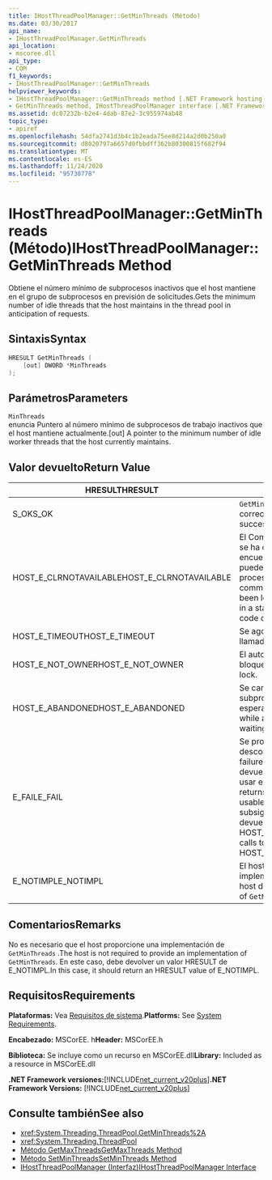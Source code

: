 ```yaml
---
title: IHostThreadPoolManager::GetMinThreads (Método)
ms.date: 03/30/2017
api_name:
- IHostThreadPoolManager.GetMinThreads
api_location:
- mscoree.dll
api_type:
- COM
f1_keywords:
- IHostThreadPoolManager::GetMinThreads
helpviewer_keywords:
- IHostThreadPoolManager::GetMinThreads method [.NET Framework hosting]
- GetMinThreads method, IHostThreadPoolManager interface [.NET Framework hosting]
ms.assetid: dc07232b-b2e4-4dab-87e2-3c955974ab48
topic_type:
- apiref
ms.openlocfilehash: 54dfa2741d3b4c1b2eada75ee8d214a2d0b250a0
ms.sourcegitcommit: d8020797a6657d0fbbdff362b80300815f682f94
ms.translationtype: MT
ms.contentlocale: es-ES
ms.lasthandoff: 11/24/2020
ms.locfileid: "95730778"
---
```

# <a name="ihostthreadpoolmanagergetminthreads-method"></a><span data-ttu-id="63d68-102">IHostThreadPoolManager::GetMinThreads (Método)</span><span class="sxs-lookup"><span data-stu-id="63d68-102">IHostThreadPoolManager::GetMinThreads Method</span></span>

<span data-ttu-id="63d68-103">Obtiene el número mínimo de subprocesos inactivos que el host mantiene en el grupo de subprocesos en previsión de solicitudes.</span><span class="sxs-lookup"><span data-stu-id="63d68-103">Gets the minimum number of idle threads that the host maintains in the thread pool in anticipation of requests.</span></span>  
  
## <a name="syntax"></a><span data-ttu-id="63d68-104">Sintaxis</span><span class="sxs-lookup"><span data-stu-id="63d68-104">Syntax</span></span>  
  
```cpp  
HRESULT GetMinThreads (  
    [out] DWORD *MinThreads  
);  
```  
  
## <a name="parameters"></a><span data-ttu-id="63d68-105">Parámetros</span><span class="sxs-lookup"><span data-stu-id="63d68-105">Parameters</span></span>  

 `MinThreads`  
 <span data-ttu-id="63d68-106">enuncia Puntero al número mínimo de subprocesos de trabajo inactivos que el host mantiene actualmente.</span><span class="sxs-lookup"><span data-stu-id="63d68-106">[out] A pointer to the minimum number of idle worker threads that the host currently maintains.</span></span>  
  
## <a name="return-value"></a><span data-ttu-id="63d68-107">Valor devuelto</span><span class="sxs-lookup"><span data-stu-id="63d68-107">Return Value</span></span>  
  
|<span data-ttu-id="63d68-108">HRESULT</span><span class="sxs-lookup"><span data-stu-id="63d68-108">HRESULT</span></span>|<span data-ttu-id="63d68-109">Descripción</span><span class="sxs-lookup"><span data-stu-id="63d68-109">Description</span></span>|  
|-------------|-----------------|  
|<span data-ttu-id="63d68-110">S_OK</span><span class="sxs-lookup"><span data-stu-id="63d68-110">S_OK</span></span>|<span data-ttu-id="63d68-111">`GetMinThreads` se devolvió correctamente.</span><span class="sxs-lookup"><span data-stu-id="63d68-111">`GetMinThreads` returned successfully.</span></span>|  
|<span data-ttu-id="63d68-112">HOST_E_CLRNOTAVAILABLE</span><span class="sxs-lookup"><span data-stu-id="63d68-112">HOST_E_CLRNOTAVAILABLE</span></span>|<span data-ttu-id="63d68-113">El Common Language Runtime (CLR) no se ha cargado en un proceso o el CLR se encuentra en un estado en el que no puede ejecutar código administrado ni procesar la llamada correctamente.</span><span class="sxs-lookup"><span data-stu-id="63d68-113">The common language runtime (CLR) has not been loaded into a process, or the CLR is in a state in which it cannot run managed code or process the call successfully.</span></span>|  
|<span data-ttu-id="63d68-114">HOST_E_TIMEOUT</span><span class="sxs-lookup"><span data-stu-id="63d68-114">HOST_E_TIMEOUT</span></span>|<span data-ttu-id="63d68-115">Se agotó el tiempo de espera de la llamada.</span><span class="sxs-lookup"><span data-stu-id="63d68-115">The call timed out.</span></span>|  
|<span data-ttu-id="63d68-116">HOST_E_NOT_OWNER</span><span class="sxs-lookup"><span data-stu-id="63d68-116">HOST_E_NOT_OWNER</span></span>|<span data-ttu-id="63d68-117">El autor de la llamada no posee el bloqueo.</span><span class="sxs-lookup"><span data-stu-id="63d68-117">The caller does not own the lock.</span></span>|  
|<span data-ttu-id="63d68-118">HOST_E_ABANDONED</span><span class="sxs-lookup"><span data-stu-id="63d68-118">HOST_E_ABANDONED</span></span>|<span data-ttu-id="63d68-119">Se canceló un evento mientras un subproceso o fibra bloqueados estaba esperando en él.</span><span class="sxs-lookup"><span data-stu-id="63d68-119">An event was canceled while a blocked thread or fiber was waiting on it.</span></span>|  
|<span data-ttu-id="63d68-120">E_FAIL</span><span class="sxs-lookup"><span data-stu-id="63d68-120">E_FAIL</span></span>|<span data-ttu-id="63d68-121">Se produjo un error grave desconocido.</span><span class="sxs-lookup"><span data-stu-id="63d68-121">An unknown catastrophic failure occurred.</span></span> <span data-ttu-id="63d68-122">Cuando un método devuelve E_FAIL, CLR ya no se puede usar en el proceso.</span><span class="sxs-lookup"><span data-stu-id="63d68-122">When a method returns E_FAIL, the CLR is no longer usable within the process.</span></span> <span data-ttu-id="63d68-123">Las llamadas subsiguientes a métodos de hospedaje devuelven HOST_E_CLRNOTAVAILABLE.</span><span class="sxs-lookup"><span data-stu-id="63d68-123">Subsequent calls to hosting methods return HOST_E_CLRNOTAVAILABLE.</span></span>|  
|<span data-ttu-id="63d68-124">E_NOTIMPL</span><span class="sxs-lookup"><span data-stu-id="63d68-124">E_NOTIMPL</span></span>|<span data-ttu-id="63d68-125">El host no proporciona una implementación de `GetMinThreads` .</span><span class="sxs-lookup"><span data-stu-id="63d68-125">The host does not provide an implementation of `GetMinThreads`.</span></span>|  
  
## <a name="remarks"></a><span data-ttu-id="63d68-126">Comentarios</span><span class="sxs-lookup"><span data-stu-id="63d68-126">Remarks</span></span>  

 <span data-ttu-id="63d68-127">No es necesario que el host proporcione una implementación de `GetMinThreads` .</span><span class="sxs-lookup"><span data-stu-id="63d68-127">The host is not required to provide an implementation of `GetMinThreads`.</span></span> <span data-ttu-id="63d68-128">En este caso, debe devolver un valor HRESULT de E_NOTIMPL.</span><span class="sxs-lookup"><span data-stu-id="63d68-128">In this case, it should return an HRESULT value of E_NOTIMPL.</span></span>  
  
## <a name="requirements"></a><span data-ttu-id="63d68-129">Requisitos</span><span class="sxs-lookup"><span data-stu-id="63d68-129">Requirements</span></span>  

 <span data-ttu-id="63d68-130">**Plataformas:** Vea [Requisitos de sistema](../../get-started/system-requirements.md).</span><span class="sxs-lookup"><span data-stu-id="63d68-130">**Platforms:** See [System Requirements](../../get-started/system-requirements.md).</span></span>  
  
 <span data-ttu-id="63d68-131">**Encabezado:** MSCorEE. h</span><span class="sxs-lookup"><span data-stu-id="63d68-131">**Header:** MSCorEE.h</span></span>  
  
 <span data-ttu-id="63d68-132">**Biblioteca:** Se incluye como un recurso en MSCorEE.dll</span><span class="sxs-lookup"><span data-stu-id="63d68-132">**Library:** Included as a resource in MSCorEE.dll</span></span>  
  
 <span data-ttu-id="63d68-133">**.NET Framework versiones:**[!INCLUDE[net_current_v20plus](../../../../includes/net-current-v20plus-md.md)]</span><span class="sxs-lookup"><span data-stu-id="63d68-133">**.NET Framework Versions:** [!INCLUDE[net_current_v20plus](../../../../includes/net-current-v20plus-md.md)]</span></span>  
  
## <a name="see-also"></a><span data-ttu-id="63d68-134">Consulte también</span><span class="sxs-lookup"><span data-stu-id="63d68-134">See also</span></span>

- <xref:System.Threading.ThreadPool.GetMinThreads%2A>
- <xref:System.Threading.ThreadPool>
- [<span data-ttu-id="63d68-135">Método GetMaxThreads</span><span class="sxs-lookup"><span data-stu-id="63d68-135">GetMaxThreads Method</span></span>](ihostthreadpoolmanager-getmaxthreads-method.md)
- [<span data-ttu-id="63d68-136">Método SetMinThreads</span><span class="sxs-lookup"><span data-stu-id="63d68-136">SetMinThreads Method</span></span>](ihostthreadpoolmanager-setminthreads-method.md)
- [<span data-ttu-id="63d68-137">IHostThreadPoolManager (Interfaz)</span><span class="sxs-lookup"><span data-stu-id="63d68-137">IHostThreadPoolManager Interface</span></span>](ihostthreadpoolmanager-interface.md)
